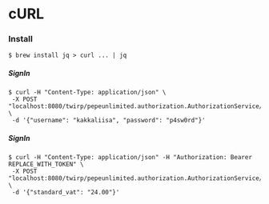 # cURL

### Install
```$ brew install jq > curl ... | jq```

##### SignIn
```
$ curl -H "Content-Type: application/json" \
 -X POST "localhost:8080/twirp/pepeunlimited.authorization.AuthorizationService/SignIn" \
 -d '{"username": "kakkaliisa", "password": "p4sw0rd"}'
```
##### SignIn
```
$ curl -H "Content-Type: application/json" -H "Authorization: Bearer REPLACE_WITH_TOKEN" \
 -X POST "localhost:8080/twirp/pepeunlimited.authorization.AuthorizationService/SignIn" \
 -d '{"standard_vat": "24.00"}'
```